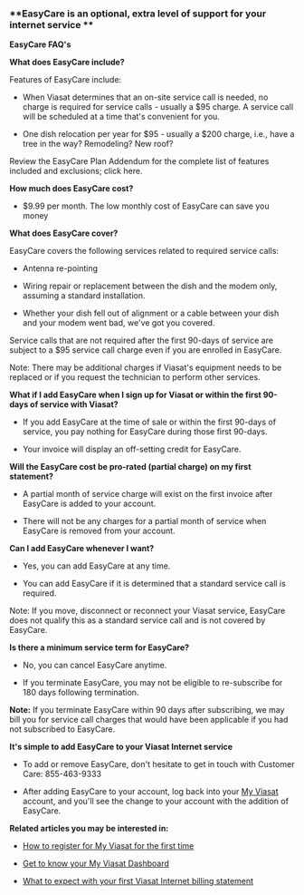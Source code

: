 ### **EasyCare is an optional, extra level of support for your internet service **

  
**EasyCare FAQ's**

**What does EasyCare include?**

Features of EasyCare include:

* When Viasat determines that an on-site service call is needed, no charge is required for service calls - usually a $95 charge. A service call will be scheduled at a time that's convenient for you.

* One dish relocation per year for $95 - usually a $200 charge, i.e., have a tree in the way? Remodeling? New roof?

Review the EasyCare Plan Addendum for the complete list of features included and exclusions; click here.

**How much does EasyCare cost?**

* $9.99 per month. The low monthly cost of EasyCare can save you money

**What does EasyCare cover?**

EasyCare covers the following services related to required service calls:

* Antenna re-pointing

* Wiring repair or replacement between the dish and the modem only, assuming a standard installation.

* Whether your dish fell out of alignment or a cable between your dish and your modem went bad, we've got you covered.

Service calls that are not required after the first 90-days of service are subject to a $95 service call charge even if you are enrolled in EasyCare.

Note: There may be additional charges if Viasat's equipment needs to be replaced or if you request the technician to perform other services.

**What if I add EasyCare when I sign up for Viasat or within the first 90-days of service with Viasat?**

* If you add EasyCare at the time of sale or within the first 90-days of service, you pay nothing for EasyCare during those first 90-days.

* Your invoice will display an off-setting credit for EasyCare. 

**Will the EasyCare cost be pro-rated (partial charge) on my first statement?**

* A partial month of service charge will exist on the first invoice after EasyCare is added to your account. 

* There will not be any charges for a partial month of service when EasyCare is removed from your account.

**Can I add EasyCare whenever I want?**

* Yes, you can add EasyCare at any time.

* You can add EasyCare if it is determined that a standard service call is required. 

Note: If you move, disconnect or reconnect your Viasat service, EasyCare does not qualify this as a standard service call and is not covered by EasyCare. 

**Is there a minimum service term for EasyCare?**

* No, you can cancel EasyCare anytime.

* If you terminate EasyCare, you may not be eligible to re-subscribe for 180 days following termination.

**Note:** If you terminate EasyCare within 90 days after subscribing, we may bill you for service call charges that would have been applicable if you had not subscribed to EasyCare. 

  
**It's simple to add EasyCare to your Viasat Internet service**

* To add or remove EasyCare, don't hesitate to get in touch with Customer Care: 855-463-9333

* After adding EasyCare to your account, log back into your [My Viasat](http://my.viasat.com/) account, and you'll see the change to your account with the addition of EasyCare.

  
  
**Related articles you may be interested in:**

* [How to register for My Viasat for the first time](https://help.viasat.com/s/article/How-to-register-for-My-Viasat-for-the-first-time?language=en_US&r=266&ui-knowledge-components-aura-actions.KnowledgeArticleVersionCreateDraftFromOnlineAction.createDraftFromOnlineArticle=1)

* [Get to know your My Viasat Dashboard](https://help.viasat.com/s/article/Get-to-know-your-My-Viasat-Dashboard?language=en_US&r=266&ui-knowledge-components-aura-actions.KnowledgeArticleVersionCreateDraftFromOnlineAction.createDraftFromOnlineArticle=1)

* [What to expect with your first Viasat Internet billing statement](https://help.viasat.com/s/article/What-to-expect-with-your-first-Viasat-Internet-billing-statement?language=en_US&r=266&ui-knowledge-components-aura-actions.KnowledgeArticleVersionCreateDraftFromOnlineAction.createDraftFromOnlineArticle=1)